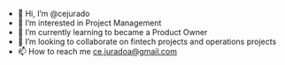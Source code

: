 - 👋 Hi, I’m @cejurado
- 👀 I’m interested in Project Management
- 🌱 I’m currently learning to became a Product Owner
- 💞️ I’m looking to collaborate on fintech projects and operations projects
- 📫 How to reach me ce.juradoa@gmail.com

<!---
cejurado/cejurado is a ✨ special ✨ repository because its `README.md` (this file) appears on your GitHub profile.
You can click the Preview link to take a look at your changes.
--->
